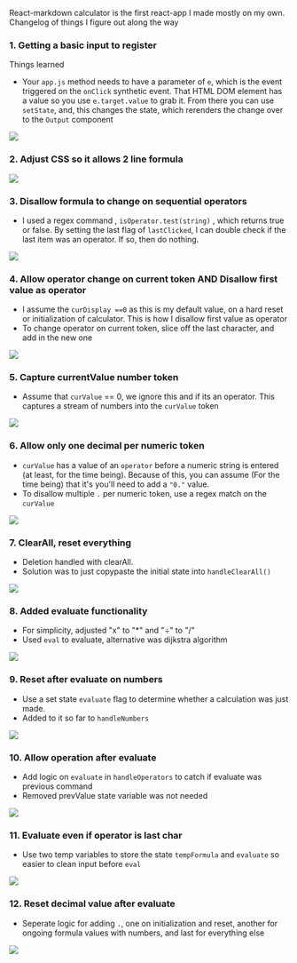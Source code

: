 React-markdown calculator is the first react-app I made mostly on my own.
Changelog of things I figure out along the way

### 1. Getting a basic input to register

Things learned

- Your `app.js` method needs to have a parameter of `e`, which is the event triggered on the `onClick` synthetic event. That HTML DOM element has a value so you use `e.target.value` to grab it. From there you can use `setState`, and, this changes the state, which rerenders the change over to the `Output` component

![](https://i.imgur.com/YVNrvD5.gif)

### 2. Adjust CSS so it allows 2 line formula

![](https://i.imgur.com/rDsx0VV.png)

### 3. Disallow formula to change on sequential operators

- I used a regex command , `isOperator.test(string)` , which returns true or false. By setting the last flag of `lastClicked`, I can double check if the last item was an operator. If so, then do nothing.

![](https://i.imgur.com/z7LEu7i.gif)

### 4. Allow operator change on current token AND Disallow first value as operator

- I assume the `curDisplay ==0` as this is my default value, on a hard reset or initialization of calculator. This is how I disallow first value as operator
- To change operator on current token, slice off the last character, and add in the new one

![](https://i.imgur.com/yKFBzrL.gif)

### 5. Capture currentValue number token

- Assume that `curValue` == 0, we ignore this and if its an operator. This captures a stream of numbers into the `curValue` token

![](https://i.imgur.com/013g7nc.gif)

### 6. Allow only one decimal per numeric token

- `curValue` has a value of an `operator` before a numeric string is entered (at least, for the time being). Because of this, you can assume (For the time being) that it's you'll need to add a `"0."` value.
- To disallow multiple `.` per numeric token, use a regex match on the `curValue`

![](https://i.imgur.com/idr3uKD.gif)

### 7. ClearAll, reset everything

- Deletion handled with clearAll.
- Solution was to just copypaste the initial state into `handleClearAll()`

![](https://i.imgur.com/V3azIUG.gif)

### 8. Added evaluate functionality

- For simplicity, adjusted "x" to "\*" and "÷" to "/"
- Used `eval` to evaluate, alternative was dijkstra algorithm

![](https://i.imgur.com/T8s69jn.gif)

### 9. Reset after evaluate on numbers

- Use a set state `evaluate` flag to determine whether a calculation was just made.
- Added to it so far to `handleNumbers`

![](https://i.imgur.com/7iWRGk1.gif)

### 10. Allow operation after evaluate

- Add logic on `evaluate` in `handleOperators` to catch if evaluate was previous command
- Removed prevValue state variable was not needed

![](https://i.imgur.com/qLP8VBi.gif)

### 11. Evaluate even if operator is last char

- Use two temp variables to store the state `tempFormula` and `evaluate` so easier to clean input before `eval`

![](https://i.imgur.com/joBRYGe.gif)

### 12. Reset decimal value after evaluate

- Seperate logic for adding `.`, one on initialization and reset, another for ongoing formula values with numbers, and last for everything else

![](https://i.imgur.com/roLdp5U.gif)
